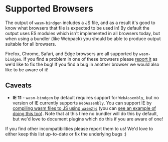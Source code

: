 # Supported Browsers

The output of `wasm-bindgen` includes a JS file, and as a result it's good to
know what browsers that file is expected to be used in! By default the output
uses ES modules which isn't implemented in all browsers today, but when using a
bundler (like Webpack) you should be able to produce output suitable for all
browsers.

Firefox, Chrome, Safari, and Edge browsers are all supported by
`wasm-bindgen`. If you find a problem in one of these browsers please [report
it] as we'd like to fix the bug! If you find a bug in another browser we would
also like to be aware of it!

## Caveats

* **IE 11** - `wasm-bindgen` by default requires support for
  `WebAssembly`, but no version of IE currently supports `WebAssembly`. You can
  support IE by [compiling wasm files to JS using `wasm2js`][w2js] (you can [see
  an example of doing this too](../examples/wasm2js.html)). Note
  that at this time no bundler will do this by default, but we'd love to
  document plugins which do this if you are aware of one!


If you find other incompatibilities please report them to us! We'd love to
either keep this list up-to-date or fix the underlying bugs :)

[report it]: https://github.com/rustwasm/wasm-bindgen/issues/new
[w2js]: https://github.com/WebAssembly/binaryen
